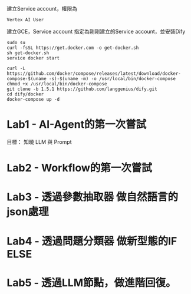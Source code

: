 建立Service account，權限為
```
Vertex AI User
```


建立GCE，Service account 指定為剛剛建立的Service account，並安裝Dify
```
sudo su
curl -fsSL https://get.docker.com -o get-docker.sh
sh get-docker.sh
service docker start

curl -L https://github.com/docker/compose/releases/latest/download/docker-compose-$(uname -s)-$(uname -m) -o /usr/local/bin/docker-compose 
chmod +x /usr/local/bin/docker-compose 
git clone -b 1.5.1 https://github.com/langgenius/dify.git 
cd dify/docker 
docker-compose up -d
```

# Lab1 - AI-Agent的第一次嘗試

目標： 知曉 LLM 與 Prompt

# Lab2 - Workflow的第一次嘗試

# Lab3 - 透過參數抽取器 做自然語言的json處理

# Lab4 - 透過問題分類器 做新型態的IF ELSE

# Lab5 - 透過LLM節點，做進階回復。

